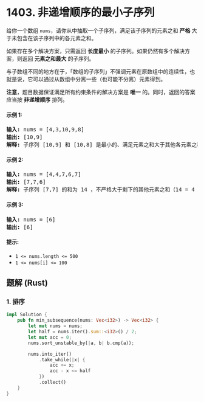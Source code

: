 # 1403. 非递增顺序的最小子序列
给你一个数组 `nums`，请你从中抽取一个子序列，满足该子序列的元素之和 **严格** 大于未包含在该子序列中的各元素之和。

如果存在多个解决方案，只需返回 **长度最小** 的子序列。如果仍然有多个解决方案，则返回 **元素之和最大** 的子序列。

与子数组不同的地方在于，「数组的子序列」不强调元素在原数组中的连续性，也就是说，它可以通过从数组中分离一些（也可能不分离）元素得到。

**注意**，题目数据保证满足所有约束条件的解决方案是 **唯一** 的。同时，返回的答案应当按 **非递增顺序** 排列。

#### 示例 1:
<pre>
<strong>输入:</strong> nums = [4,3,10,9,8]
<strong>输出:</strong> [10,9]
<strong>解释:</strong> 子序列 [10,9] 和 [10,8] 是最小的、满足元素之和大于其他各元素之和的子序列。但是 [10,9] 的元素之和最大。
</pre>

#### 示例 2:
<pre>
<strong>输入:</strong> nums = [4,4,7,6,7]
<strong>输出:</strong> [7,7,6]
<strong>解释:</strong> 子序列 [7,7] 的和为 14 ，不严格大于剩下的其他元素之和（14 = 4 + 4 + 6）。因此，[7,6,7] 是满足题意的最小子序列。注意，元素按非递增顺序返回。
</pre>

#### 示例 3:
<pre>
<strong>输入:</strong> nums = [6]
<strong>输出:</strong> [6]
</pre>

#### 提示:
* `1 <= nums.length <= 500`
* `1 <= nums[i] <= 100`

## 题解 (Rust)

### 1. 排序
```Rust
impl Solution {
    pub fn min_subsequence(nums: Vec<i32>) -> Vec<i32> {
        let mut nums = nums;
        let half = nums.iter().sum::<i32>() / 2;
        let mut acc = 0;
        nums.sort_unstable_by(|a, b| b.cmp(a));

        nums.into_iter()
            .take_while(|x| {
                acc += x;
                acc - x <= half
            })
            .collect()
    }
}
```
